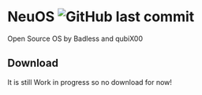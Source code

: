 # NeuOS ![GitHub last commit](https://img.shields.io/github/last-commit/Badless/NeuOS)
Open Source OS by Badless and qubiX00

## Download
It is still Work in progress so no download for now!
